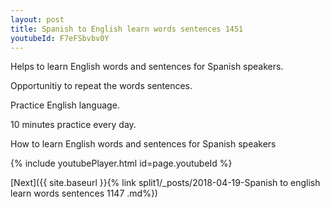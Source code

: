 ```yaml
---
layout: post
title: Spanish to English learn words sentences 1451 
youtubeId: F7eFSbvbv0Y
---
```

 
 
Helps to learn English words and sentences for Spanish speakers.

Opportunitiy to repeat the words sentences. 

Practice English language. 
 
10 minutes practice every day. 
 
How to learn English words and sentences for Spanish speakers 
 
{% include youtubePlayer.html id=page.youtubeId %}
 
 
[Next]({{ site.baseurl }}{% link  split1/_posts/2018-04-19-Spanish to english learn words sentences 1147 .md%})
 
